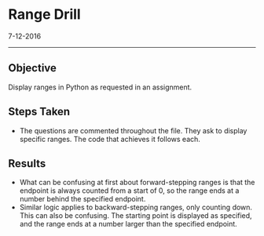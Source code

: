 # Range Drill
7-12-2016
___
## Objective
Display ranges in Python as requested in an assignment.

## Steps Taken
* The questions are commented throughout the file. They ask to display specific ranges. The code that achieves it follows each.

## Results
* What can be confusing at first about forward-stepping ranges is that the endpoint is always counted from a start of 0, so the range ends at a number behind the specified endpoint. 
* Similar logic applies to backward-stepping ranges, only counting down. This can also be confusing. The starting point is displayed as specified, and the range ends at a number larger than the specified endpoint.

